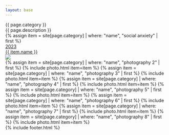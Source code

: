 ```yaml
---
layout: base
---
```

<div class="max-w-screen md:px-20 px-5 text-white font-[Instrument_Serif] my-20">
    <div class="w-2/3 mx-auto mb-20">
        <div class="lg:text-[96px] md:text-[96px] text-[50px] flex justify-center items-center fit-title-with-banner min-h-[145px] italic">
            {{ page.category }}
        </div>
        <div class="md:text-[36px] text-[22px] md:leading-10 leading-5 font-[Instrument_Serif] my-10 text-center">
            {{ page.description }}
        </div>
    </div>
    <div class="grid grid-cols-2 gap-5 lazyload">
        {% assign item = site[page.category] | where: "name", "social anxiety" | first %}
        <div class="col-span-2 rounded-3xl bg-[#600000] overflow-hidden relative">
            <a href="{{site.baseurl}}{{ item.url }}">
                <div class="absolute top-[3%] right-[3%] text-[2.5cqw] text-black">
                    2023
                </div>
                <div class="bg-black transition-opacity ease-in-out duration-300 opacity-0 hover:opacity-85 absolute w-full h-full">
                    <div class="text-[40px] w-full h-full flex justify-center items-center">
                        {{ item.name }} 
                    </div>
                </div>
                <img class="w-full h-full object-scale-down" src="{{site.baseurl}}{{ item.image }}" />
            </a>
        </div>
        {% assign item = site[page.category] | where: "name", "photography 2" | first %}
        {% include photo.html item=item %}
        {% assign item = site[page.category] | where: "name", "photography 3" | first %}
        {% include photo.html item=item %}
        {% assign item = site[page.category] | where: "name", "photography 4" | first %}
        {% include photo.html item=item %}
        {% assign item = site[page.category] | where: "name", "photography 5" | first %}
        {% include photo.html item=item %}
        {% assign item = site[page.category] | where: "name", "photography 6" | first %}
        {% include photo.html item=item %}
        {% assign item = site[page.category] | where: "name", "photography 7" | first %}
        {% include photo.html item=item %}
        {% assign item = site[page.category] | where: "name", "photography 8" | first %}
        {% include photo.html item=item %}
    </div>
{% include footer.html %}
</div>